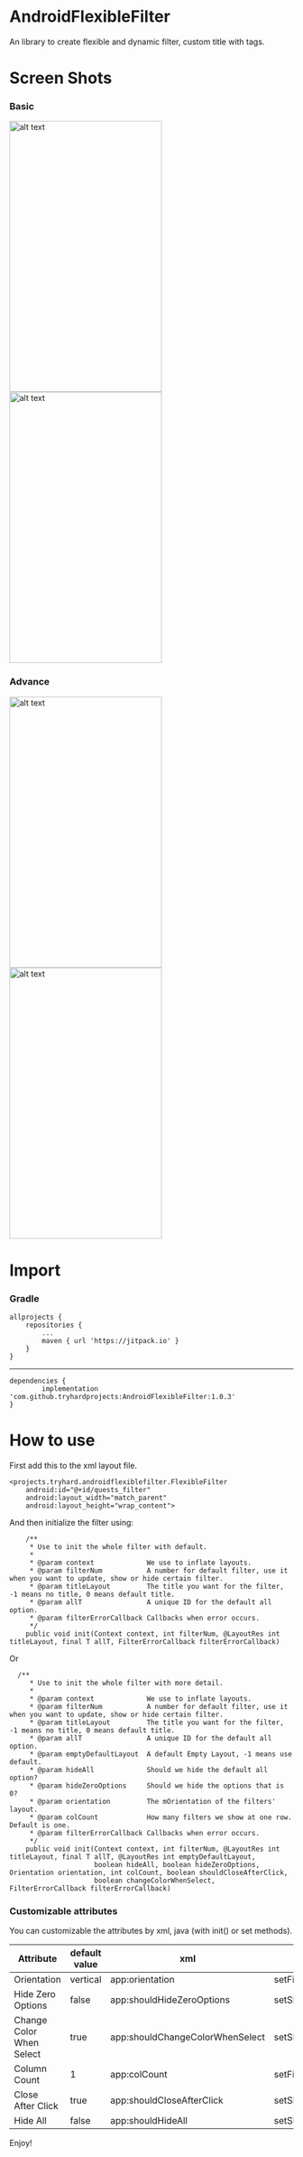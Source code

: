 # AndroidFlexibleFilter
An library to create flexible and dynamic filter, custom title with tags.

# Screen Shots
### Basic
<p float="left">
	<img src="https://j.gifs.com/WL6LJg.gif" alt="alt text" width="270" height="480">
	<img src="https://j.gifs.com/q7x71r.gif" alt="alt text" width="270" height="480">
</p>

### Advance
<p float="left">
	<img src="https://j.gifs.com/nx5x14.gif" alt="alt text" width="270" height="480">
	<img src="https://j.gifs.com/ANDNpB.gif" alt="alt text" width="270" height="480">
</p>

# Import
### Gradle
    allprojects {    
		repositories {    
			...
			maven { url 'https://jitpack.io' }     
		}
	}
---
    dependencies {
	        implementation 'com.github.tryhardprojects:AndroidFlexibleFilter:1.0.3'
	}
# How to use
First add this to the xml layout file.
```
<projects.tryhard.androidflexiblefilter.FlexibleFilter
    android:id="@+id/quests_filter"
    android:layout_width="match_parent"
    android:layout_height="wrap_content">
```
And then initialize the filter using:
```
    /**
     * Use to init the whole filter with default.
     *
     * @param context             We use to inflate layouts.
     * @param filterNum           A number for default filter, use it when you want to update, show or hide certain filter.
     * @param titleLayout         The title you want for the filter, -1 means no title, 0 means default title.
     * @param allT                A unique ID for the default all option.
     * @param filterErrorCallback Callbacks when error occurs.
     */
    public void init(Context context, int filterNum, @LayoutRes int titleLayout, final T allT, FilterErrorCallback filterErrorCallback)
```
Or
```
  /**
     * Use to init the whole filter with more detail.
     *
     * @param context             We use to inflate layouts.
     * @param filterNum           A number for default filter, use it when you want to update, show or hide certain filter.
     * @param titleLayout         The title you want for the filter, -1 means no title, 0 means default title.
     * @param allT                A unique ID for the default all option.
     * @param emptyDefaultLayout  A default Empty Layout, -1 means use default.
     * @param hideAll             Should we hide the default all option?
     * @param hideZeroOptions     Should we hide the options that is 0?
     * @param orientation         The mOrientation of the filters' layout.
     * @param colCount            How many filters we show at one row. Default is one.
     * @param filterErrorCallback Callbacks when error occurs.
     */
    public void init(Context context, int filterNum, @LayoutRes int titleLayout, final T allT, @LayoutRes int emptyDefaultLayout,
                     boolean hideAll, boolean hideZeroOptions, Orientation orientation, int colCount, boolean shouldCloseAfterClick,
                     boolean changeColorWhenSelect, FilterErrorCallback filterErrorCallback)
```

### Customizable attributes
You can customizable the attributes by xml, java (with init() or set methods).

| Attribute                | default value | xml                             | java                           |
|--------------------------|---------------|---------------------------------|--------------------------------|
| Orientation              | vertical      | app:orientation                 | setFilterOrientation           |
| Hide Zero Options        | false         | app:shouldHideZeroOptions       | setShouldHideZeroOptions       |
| Change Color When Select | true          | app:shouldChangeColorWhenSelect | setShouldChangeColorWhenSelect |
| Column Count             | 1             | app:colCount                    | setFilterColCount              |
| Close After Click        | true          | app:shouldCloseAfterClick       | setShouldCloseAfterClick       |
| Hide All                 | false         | app:shouldHideAll               | setShouldHideAll               |

Enjoy!
